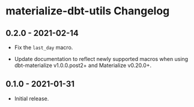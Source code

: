 # materialize-dbt-utils Changelog

## 0.2.0 - 2021-02-14

* Fix the `last_day` macro.

* Update documentation to reflect newly supported macros when using
  dbt-materialize v1.0.0.post2+ and Materialize v0.20.0+.

## 0.1.0 - 2021-01-31

* Initial release.
